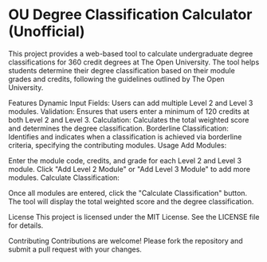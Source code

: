 

# **OU Degree Classification Calculator (Unofficial)**

This project provides a web-based tool to calculate undergraduate degree classifications for 360 credit degrees at The Open University. The tool helps students determine their degree classification based on their module grades and credits, following the guidelines outlined by The Open University.

Features
Dynamic Input Fields: Users can add multiple Level 2 and Level 3 modules.
Validation: Ensures that users enter a minimum of 120 credits at both Level 2 and Level 3.
Calculation: Calculates the total weighted score and determines the degree classification.
Borderline Classification: Identifies and indicates when a classification is achieved via borderline criteria, specifying the contributing modules.
Usage
Add Modules:

Enter the module code, credits, and grade for each Level 2 and Level 3 module.
Click "Add Level 2 Module" or "Add Level 3 Module" to add more modules.
Calculate Classification:

Once all modules are entered, click the "Calculate Classification" button.
The tool will display the total weighted score and the degree classification.


License
This project is licensed under the MIT License. See the LICENSE file for details.

Contributing
Contributions are welcome! Please fork the repository and submit a pull request with your changes.

